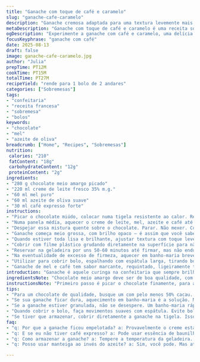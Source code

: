 ```yaml
---
title: "Ganache com toque de café e caramelo"
slug: "ganache-cafe-caramelo"
description: "Ganache cremosa adaptada para uma textura levemente mais firme, com redução na proporção de chocolate e acréscimo de café expresso para profundidade. Troquei a manteiga tradicional por azeite de oliva suave para um toque diferente e menos gordura saturada. Adoçada com mel em vez de xarope de milho, resultando em sabor mais complexo. Ideal para bolos de dois andares, textura encorpada e brilho bonito. Técnica enfatiza controle da temperatura e análise sensorial para evitar grumos e separação. Dicas extras para resolver ganache empelotada ou muito dura. Um jeito de reinventar ganache clássico com ingredientes acessíveis e um quê brasileiro."
metaDescription: "Ganache com toque de café e caramelo é uma receita sofisticada e perfeita para bolos de dois andares com um toque brasileiro"
ogDescription: "Experimente a ganache com café e caramelo, uma delícia que combina tradição francesa e sabores brasileiros, perfeita para bolos."
focusKeyphrase: "ganache com café"
date: 2025-08-13
draft: false
image: ganache-cafe-caramelo.jpg
author: "Julia"
prepTime: PT12M
cookTime: PT15M
totalTime: PT27M
recipeYield: "rende para 1 bolo de 2 andares"
categories: ["Sobremesas"]
tags:
- "confeitaria"
- "receita francesa"
- "sobremesa"
- "bolos"
keywords:
- "chocolate"
- "mel"
- "azeite de oliva"
breadcrumb: ["Home", "Recipes", "Sobremesas"]
nutrition: 
 calories: "210"
 fatContent: "18g"
 carbohydrateContent: "12g"
 proteinContent: "2g"
ingredients:
- "280 g chocolate meio amargo picado"
- "220 ml creme de leite fresco 35% m.g."
- "60 ml mel puro"
- "60 ml azeite de oliva suave"
- "30 ml café expresso forte"
instructions:
- "Picar o chocolate miúdo, colocar numa tigela resistente ao calor. Reservar."
- "Numa panela média, aquecer o creme de leite, mel, azeite e café até começar a espirrar bolhas pequenas na borda; não deixar ferver demais para não queimar o mel nem alterar o sabor do café."
- "Despejar essa mistura quente sobre o chocolate. Parar. Não mexer. Contar uns 90 segundos e depois começar com um batedor manual fazendo movimentos calmos de dentro para fora, até derreter uniformemente."
- "Ganache começa meio grossa, com brilho opaco — é assim que você sabe que não mexeu demais cedo. Integrar devagar, sem pressa."
- "Quando estiver toda lisa e brilhante, ajustar textura com toque leve do batedor para aerar e estabilizar. Se ficar granulada, banho-maria rápido e mexer com espátula ajuda derrubar grumos."
- "Cobrir com filme plástico grudando diretamente na superfície para não criar película."
- "Reservar na geladeira por uns 50-60 minutos até firmar, mas não endurecer — passar o dedo deve deixar marca sem rachar."
- "Na eventualidade de excesso de firmeza, aquecer em banho-maria brevemente só até ganhar maleabilidade."
- "Utilizar para cobrir bolo, espalhando com espátula larga, tirando bolhas com movimentos suaves."
- "Ganache de mel e café tem sabor marcante, requintado, ligeiramente terroso, perfeito para recheios com frutas ou castanhas."
introduction: "Ganache é aquele curinga na confeitaria que sempre brilha, mas exige um toque de delicadeza para não virar desastre. Já aprendi na marra que temperatura e tempo são soberanos. Se o creme estiver quente demais, chocolate pode empelotar ou separar; geladeira demais endurece igual pedra. Por isso, aprimorei essa receita, troquei o doce do xarope pelo mel para uma doçura natural e acrescentei café para aquela profundidade que abre portas para outras combinações. O azeite suaviza o sabor e gera uma textura menos pesada, além de dar resultado mais cremoso sem aquele toque gorduroso clássico. O segredo está no olhar atento ao brilho, ao toque firme porém maleável — entende? Ganache não é fórmula fixa, é conversa com os ingredientes."
ingredientsNote: "Chocolate meio amargo deve ser de boa qualidade, com no mínimo 50% cacau, para evitar amargor excessivo. Substituir manteiga por azeite de oliva suave traz redução na gordura saturada e textura mais aveludada. Mel puro substitui o xarope claro e evita aquela doçura artificial, além de trazer um sabor levemente floral e caramelado. O café, essencial aqui, deve ser forte e concentrado — expresso perfeito. Creme de leite fresco é indispensável para consistência cremosa, evite versões light ou UHT para o melhor resultado. Caso não tenha café, usar essência de baunilha como alternativa. Se quiser mais brilho, adicionar uma colher pequena de glucose líquida funciona bem, mas a receita se mantém gostosa sem isso."
instructionsNote: "Primeiro passo é picar o chocolate finamente, para acelerar o derretimento uniforme. Fazer a mistura do creme, mel, azeite e café aquecendo só até aparecerem bolhas na borda, não deixe ferver muito. Isso evita alteração do mel e do café, mantendo os sabores limpos. Despeje sobre o chocolate e espere — não mude nada por pelo menos um minuto; essa pausa é crucial para o chocolate amaciar gentilmente. Depois misture devagar, nada de batedeira elétrica aqui, porque incorpora ar demais e desestrutura o brilho. Se tiver grumos, paciência: banho-maria leve e espátula são aliados. Cobrir direto na superfície evita pelinha seca. Na geladeira, fique de olho no ponto; quer firme, mas maleável. Teste com o dedo. O aquecimento posterior deve ser feito só se necessário e muito devagar para não atrapalhar. Use para cobrir ou rechear bolos imediatamente depois do ponto certo."
tips:
- "Para um chocolate de qualidade, busque um com pelo menos 50% cacau. Ele faz a diferença no sabor. Não vale qualquer um. Ganache precisa de respeito. A temperatura é crucial. Se o creme ferver demais, pode queimar o mel. Não mexa logo depois de juntar os ingredientes. O tempo de espera é vital. Um minuto pode parecer muito, mas é o porém que garante derretimento feliz."
- "Se sua ganache ficar dura, aquecimento em banho-maria é a solução. Mas cuidado, não deixe muito tempo. Pode perder a maciez. Testar a firmeza é essencial. Deve ficar firme, mas ainda um pouco maleável. Marque com o dedo. Se precisar, ajuste a temperatura depois. O brilho é o que indica sucesso, esteja atento."
- "Se a ganache estiver granulada, não se desespere. Um banho-maria rápido e paciência ajudam. Mexa com espátula, não com batedor, ou pode arrebentar a textura. O mel é um truque; sua doçura é melhor que açúcar. Sabor marcante e natural. Cresce a complexidade se usar café forte e fresco."
- "Quando cobrir o bolo, faça movimentos suaves com espátula. Evite bolhas, sempre. Lembrar que o café intensifica o sabor é importante. Azeite traz leveza. Estar atento ao brilho, aquele visual sedoso, é sinal de que o ponto está certo."
- "Se tiver que armazenar, cobrir diretamente a ganache na tigela. Isso evita que crie película. Se não usar logo, pode colocar na geladeira, mas não esqueça. Voltar a aquecer é preciso, mas cautela. Passar a mão deve deixar marca, mas sem rachar. Aprender o ponto é uma arte."
faq:
- "q: Por que a ganache ficou empelotada? a: Provavelmente o creme estava quente demais. Isso faz o chocolate reagir mal. Solução é simples. Use banho-maria rápido. Ou mexa com espátula. Garanta que tudo derreta. Se não, talvez o chocolate não era bom."
- "q: E se eu não tiver café expresso? a: Pode usar essência de baunilha. O sabor muda, mas é uma opção válida. A doçura entra do mel também. Tudo depende do que você tem. Fique esperto e adapte conforme o que puder."
- "q: Como armazenar a ganache? a: Tempere a temperatura da geladeira. Uma opção é evitar frieza total. Cobrir com filme é essencial. Direto na superfície. Com o dedo, verifique a firmeza. Não deixe seco ou endurecido. Case na textura."
- "q: Posso usar manteiga ao invés do azeite? a: Sim, você pode. Mas atenção, muda textura. Azeite traz leveza e menos gordura saturada. Manteiga, mais densa e rica. Dependendo do resultado que quer, escolha."

---
```

